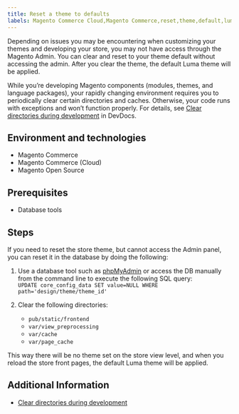 ```yaml
---
title: Reset a theme to defaults
labels: Magento Commerce Cloud,Magento Commerce,reset,theme,default,luma,database,store,how to,SQL
---
```


Depending on issues you may be encountering when customizing your themes and developing your store, you may not have access through the Magento Admin. You can clear and reset to your theme default without accessing the admin. After you clear the theme, the default Luma theme will be applied.

While you’re developing Magento components (modules, themes, and language packages), your rapidly changing environment requires you to periodically clear certain directories and caches. Otherwise, your code runs with exceptions and won’t function properly. For details, see [Clear directories during development](https://devdocs.magento.com/guides/v2.2/howdoi/php/php_clear-dirs.html) in DevDocs.

## Environment and technologies

* Magento Commerce
* Magento Commerce (Cloud)
* Magento Open Source

## Prerequisites

* Database tools

## Steps

If you need to reset the store theme, but cannot access the Admin panel, you can reset it in the database by doing the following:

1. Use a database tool such as [phpMyAdmin](https://devdocs.magento.com/guides/v2.2/install-gde/prereq/optional.html#install-optional-phpmyadmin) or access the DB manually from the command line to execute the following SQL query:  
    `` UPDATE core_config_data SET value=NULL WHERE path='design/theme/theme_id' ``
1. Clear the following directories:
    
    * <code class="highlighter-rouge">pub/static/frontend</code>
    * <code class="highlighter-rouge">var/view\_preprocessing</code>
    * <code class="highlighter-rouge">var/cache</code>
    * <code class="highlighter-rouge">var/page\_cache</code> 
    
    
    

This way there will be no theme set on the store view level, and when you reload the store front pages, the default Luma theme will be applied.

## Additional Information

* [Clear directories during development](https://devdocs.magento.com/guides/v2.2/howdoi/php/php_clear-dirs.html)